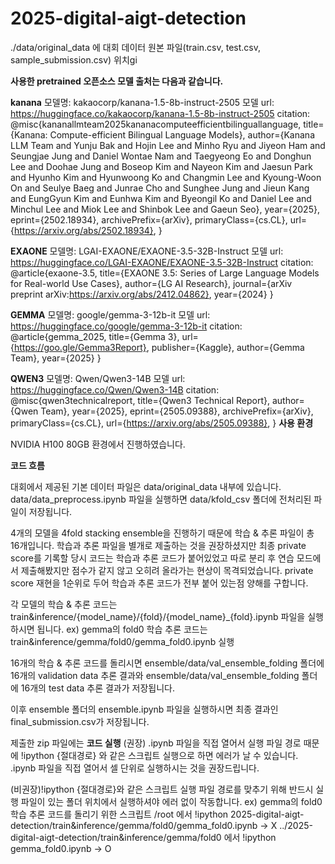 # 2025-digital-aigt-detection

./data/original_data 에 대회 데이터 원본 파일(train.csv, test.csv, sample_submission.csv) 위치gi

**사용한 pretrained 오픈소스 모델 출처는 다음과 같습니다.**

**kanana**
모델명: kakaocorp/kanana-1.5-8b-instruct-2505
모델 url: https://huggingface.co/kakaocorp/kanana-1.5-8b-instruct-2505
citation:
@misc{kananallmteam2025kananacomputeefficientbilinguallanguage,
      title={Kanana: Compute-efficient Bilingual Language Models}, 
      author={Kanana LLM Team and Yunju Bak and Hojin Lee and Minho Ryu and Jiyeon Ham and Seungjae Jung and Daniel Wontae Nam and Taegyeong Eo and Donghun Lee and Doohae Jung and Boseop Kim and Nayeon Kim and Jaesun Park and Hyunho Kim and Hyunwoong Ko and Changmin Lee and Kyoung-Woon On and Seulye Baeg and Junrae Cho and Sunghee Jung and Jieun Kang and EungGyun Kim and Eunhwa Kim and Byeongil Ko and Daniel Lee and Minchul Lee and Miok Lee and Shinbok Lee and Gaeun Seo},
      year={2025},
      eprint={2502.18934},
      archivePrefix={arXiv},
      primaryClass={cs.CL},
      url={https://arxiv.org/abs/2502.18934}, 
}

**EXAONE**
모델명: LGAI-EXAONE/EXAONE-3.5-32B-Instruct
모델 url: https://huggingface.co/LGAI-EXAONE/EXAONE-3.5-32B-Instruct
citation:
@article{exaone-3.5,
  title={EXAONE 3.5: Series of Large Language Models for Real-world Use Cases},
  author={LG AI Research},
  journal={arXiv preprint arXiv:https://arxiv.org/abs/2412.04862},
  year={2024}
}

**GEMMA**
모델명: google/gemma-3-12b-it
모델 url: https://huggingface.co/google/gemma-3-12b-it
citation:
@article{gemma_2025,
    title={Gemma 3},
    url={https://goo.gle/Gemma3Report},
    publisher={Kaggle},
    author={Gemma Team},
    year={2025}
}

**QWEN3**
모델명: Qwen/Qwen3-14B
모델 url: https://huggingface.co/Qwen/Qwen3-14B
citation:
@misc{qwen3technicalreport,
      title={Qwen3 Technical Report}, 
      author={Qwen Team},
      year={2025},
      eprint={2505.09388},
      archivePrefix={arXiv},
      primaryClass={cs.CL},
      url={https://arxiv.org/abs/2505.09388}, 
}
**사용 환경**

NVIDIA H100 80GB 환경에서 진행하였습니다.

**코드 흐름**

대회에서 제공된 기본 데이터 파일은 data/original_data 내부에 있습니다.
data/data_preprocess.ipynb 파일을 실행하면 data/kfold_csv 폴더에 전처리된 파일이 저장됩니다.

4개의 모델을 4fold stacking ensemble을 진행하기 때문에 학습 & 추론 파일이 총 16개입니다.
학습과 추론 파일을 별개로 제출하는 것을 권장하셨지만 최종 private score를 기록할 당시 코드는 학습과 추론 코드가 붙어있었고 따로 분리 후 연습 모드에서 제출해봤지만 점수가 같지 않고 오히려 올라가는 현상이 목격되었습니다.
private score 재현을 1순위로 두어 학습과 추론 코드가 전부 붙어 있는점 양해를 구합니다.

각 모델의 학습 & 추론 코드는 train&inference/{model_name}/{fold}/{model_name}_{fold}.ipynb 파일을 실행하시면 됩니다.
ex) gemma의 fold0 학습 추론 코드는 train&inference/gemma/fold0/gemma_fold0.ipynb 실행

16개의 학습 & 추론 코드를 돌리시면 ensemble/data/val_ensemble_folding 폴더에 16개의 validation data 추론 결과와
ensemble/data/val_ensemble_folding 폴더에 16개의 test data 추론 결과가 저장됩니다.

이후 ensemble 폴더의 ensemble.ipynb 파일을 실행하시면 최종 결과인 final_submission.csv가 저장됩니다.

제출한 zip 파일에는 
**코드 실행**
(권장) .ipynb 파일을 직접 열어서 실행
파일 경로 때문에 !ipython {절대경로} 와 같은 스크립트 실행으로 하면 에러가 날 수 있습니다.
.ipynb 파일을 직접 열어서 셀 단위로 실행하시는 것을 권장드립니다.

(비권장)!ipython {절대경로}와 같은 스크립트 실행
파일 경로를 맞추기 위해 반드시 실행 파일이 있는 폴더 위치에서 실행하셔야 에러 없이 작동합니다.
ex) gemma의 fold0 학습 추론 코드를 돌리기 위한 스크립트
    /root 에서 !ipython 2025-digital-aigt-detection/train&inference/gemma/fold0/gemma_fold0.ipynb -> X
    ../2025-digital-aigt-detection/train&inference/gemma/fold0 에서 !ipython gemma_fold0.ipynb    -> O








